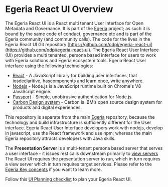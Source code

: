 <!-- SPDX-License-Identifier: CC-BY-4.0 -->
<!-- Copyright Contributors to the ODPi Egeria project. -->
# Egeria React UI Overview

The Egeria React UI is a React multi tenant User Interface for Open Metadata and Governance. It is part of the [Egeria](https://github.com/odpi/egeria/blob/master/README.md) project; as such it is bound by the same code of conduct, governance etc and is part of the Egeria community (and community calls).
The code for the lives in the Egeria React UI Git repository [https://github.com/odpi/egeria-react-ui](https://github.com/odpi/egeria-react-ui).
The Egeria React User Interface (UI) provides a multi tenanted, persona based interface for users to work with Egeria solutions and Egeria ecosystem tools.
Egeria React User interface using the following technologies:

* [React](https://reactjs.org/) - A JavaScript library for building user interfaces, that iosdeclaritive, hascomponents and learn once, write anywhere. 
* [Nodejs](https://nodejs.org/) - Node.js is a JavaScript runtime built on Chrome's V8 JavaScript engine.
* [Passport](https://www.passportjs.org/) - Simple, unobtrusive authentication for Node.js.
* [Carbon Design system](https://www.carbondesignsystem.com/) - Carbon is IBM’s open source design system for products and digital experiences.

This repository is separate from the main [Egeria](https://github.com/odpi/egeria) repository, because the technology and build infrastructure is sufficiently different for the User interface.
Egeria React User Interface developers work with nodejs, develop in javascript, use the React framework and use npm; whereas the main Egeria repository attracts developers with Java skills.

The **Presentation Server** is a multi-tenant persona based server that serves a user interface - it issues rest calls downstream primarily to [view servers](../../concepts/view-server.md)
The React UI requires the presentation server to run, which in turn requires a view server which
in turn requires target services. Please refer to the [Egeria Key concepts](../../introduction/key-concepts/) if you want to learn more.

Follow this [UI Planning checklist](./react-ui-planning-checklist) to plan your Egeria React UI.





